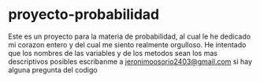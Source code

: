# proyecto-probabilidad

Este es un proyecto para la materia de probabilidad, al cual le he dedicado mi corazon entero y del cual me siento realmente orgulloso.
He intentado que los nombres de las variables y de los metodos sean los mas descriptivos posibles
escribanme a jeronimoosorio2403@gmail.com si hay alguna pregunta del codigo
